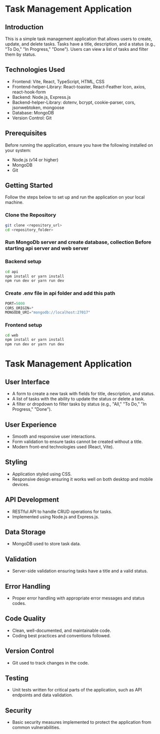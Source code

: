 # Task Management Application

## Introduction

This is a simple task management application that allows users to create, update, and delete tasks. Tasks have a title, description, and a status (e.g., "To Do," "In Progress," "Done"). Users can view a list of tasks and filter them by status.

## Technologies Used

- Frontend: Vite, React, TypeScript, HTML, CSS
- Frontend-helper-Library: React-toaster, React-Feather Icon, axios, react-hook-form
- Backend: Node.js, Express.js
- Backend-helper-Library: dotenv, bcrypt, cookie-parser, cors, jsonwebtoken, mongoose
- Database: MongoDB
- Version Control: Git

## Prerequisites

Before running the application, ensure you have the following installed on your system:

- Node.js (v14 or higher)
- MongoDB
- Git

## Getting Started

Follow the steps below to set up and run the application on your local machine.

### Clone the Repository

```sh
git clone <repository_url>
cd <repository_folder>

```

### Run MongoDb server and create database, collection Before starting api server and web server

### Backend setup
```sh
cd api
npm install or yarn install
npm run dev or yarn run dev
```

### Create .env file in api folder and add this path

```js
PORT=5000
CORS_ORIGIN=*
MONGODB_URI="mongodb://localhost:27017"
```

### Frontend setup
```sh
cd web
npm install or yarn install
npm run dev or yarn run dev
```

# Task Management Application

## User Interface

- A form to create a new task with fields for title, description, and status.
- A list of tasks with the ability to update the status or delete a task.
- A filter or dropdown to filter tasks by status (e.g., "All," "To Do," "In Progress," "Done").

## User Experience

- Smooth and responsive user interactions.
- Form validation to ensure tasks cannot be created without a title.
- Modern front-end technologies used (React, Vite).
  
## Styling

- Application styled using CSS.
- Responsive design ensuring it works well on both desktop and mobile devices.

## API Development

- RESTful API to handle CRUD operations for tasks.
- Implemented using Node.js and Express.js.

## Data Storage

- MongoDB used to store task data.

## Validation

- Server-side validation ensuring tasks have a title and a valid status.

## Error Handling

- Proper error handling with appropriate error messages and status codes.

## Code Quality

- Clean, well-documented, and maintainable code.
- Coding best practices and conventions followed.

## Version Control

- Git used to track changes in the code.

## Testing

- Unit tests written for critical parts of the application, such as API endpoints and data validation.

## Security

- Basic security measures implemented to protect the application from common vulnerabilities.
